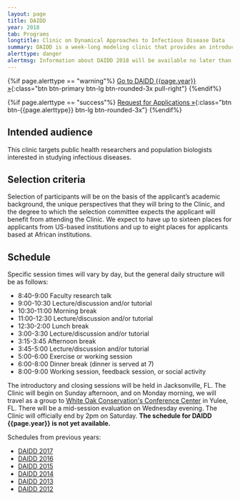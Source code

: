 ```yaml
---
layout: page
title: DAIDD
year: 2018
tab: Programs
longtitle: Clinic on Dynamical Approaches to Infectious Disease Data
summary: DAIDD is a week-long modeling clinic that provides an introduction to dynamical models used in the study of infectious disease dynamics. Instruction focuses on the conceptual foundations of modeling and model formulation for infectious disease research.
alerttype: danger
alertmsg: Information about DAIDD 2018 will be available no later than September. Please check back soon, and thank you for your patience.
---
```


{%if page.alerttype == "warning"%}
[Go to DAIDD {{page.year}} »](http://www.ici3d.org/DAIDD{{page.year}}/ "DAIDD {{page.year}}"){:class="btn btn-primary btn-lg btn-rounded-3x pull-right"}
{%endif%}


{%if page.alerttype == "success"%}
[Request for Applications »](./rfa "Request for Applications"){:class="btn btn-{{page.alerttype}} btn-lg btn-rounded-3x"}
{%endif%}

## Intended audience

This clinic targets public health researchers and population biologists interested in studying infectious diseases.

## Selection criteria

Selection of participants will be on the basis of the applicant’s academic background, the unique perspectives that they will bring to the Clinic, and the degree to which the selection committee expects the applicant will benefit from attending the Clinic. We expect to have up to sixteen places for applicants from US-based institutions and up to eight places for applicants based at African institutions.

## Schedule

Specific session times will vary by day, but the general daily structure will be as follows:

- 8:40-9:00 Faculty research talk
- 9:00-10:30 Lecture/discussion and/or tutorial
- 10:30-11:00 Morning break
- 11:00-12:30 Lecture/discussion and/or tutorial
- 12:30-2:00 Lunch break
- 3:00-3:30 Lecture/discussion and/or tutorial
- 3:15-3:45 Afternoon break
- 3:45-5:00 Lecture/discussion and/or tutorial
- 5:00-6:00 Exercise or working session
- 6:00-8:00 Dinner break (dinner is served at 7)
- 8:00-9:00 Working session, feedback session, or social activity

The introductory and closing sessions will be held in Jacksonville, FL. The Clinic will begin on Sunday afternoon, and on Monday morning, we will travel as a group to [White Oak Conservation's Conference Center](http://www.whiteoakwildlife.org/wop/conferences/) in Yulee, FL. There will be a mid-session evaluation on Wednesday evening. The Clinic will officially end by 2pm on Saturday. **The schedule for DAIDD {{page.year}} is not yet available.**

Schedules from previous years:

- [DAIDD 2017](./schedule/2017 "DAIDD 2017 schedule")
- [DAIDD 2016](./schedule/2016 "DAIDD 2016 schedule")
- [DAIDD 2015](./schedule/2015 "DAIDD 2015 schedule")
- [DAIDD 2014](./schedule/2014 "DAIDD 2014 schedule")
- [DAIDD 2013](./schedule/2013 "DAIDD 2013 schedule")
- [DAIDD 2012](http://lalashan.mcmaster.ca/theobio/mmed/index.php/2012_DAIDD_Schedule "DAIDD 2012 schedule")
